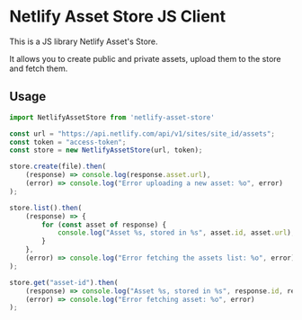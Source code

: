 # Netlify Asset Store JS Client

This is a JS library Netlify Asset's Store.

It allows you to create public and private assets, upload them to the store and fetch them.

## Usage

```js
import NetlifyAssetStore from 'netlify-asset-store'

const url = "https://api.netlify.com/api/v1/sites/site_id/assets";
const token = "access-token";
const store = new NetlifyAssetStore(url, token);

store.create(file).then(
	(response) => console.log(response.asset.url),
	(error) => console.log("Error uploading a new asset: %o", error)
);

store.list().then(
	(response) => {
		for (const asset of response) {
			console.log("Asset %s, stored in %s", asset.id, asset.url);
		}
	},
	(error) => console.log("Error fetching the assets list: %o", error)
);

store.get("asset-id").then(
	(response) => console.log("Asset %s, stored in %s", response.id, response.url),
	(error) => console.log("Error fetching asset: %o", error)
);
```
